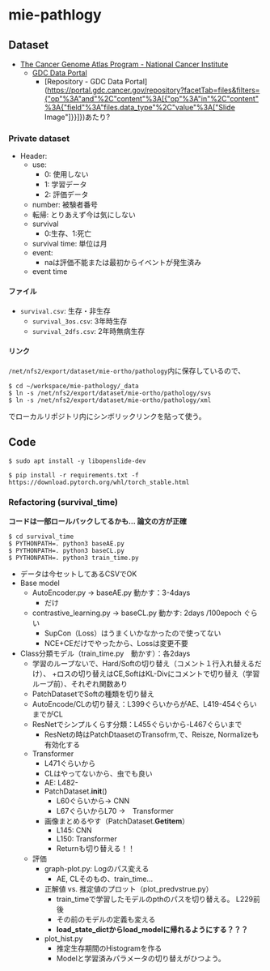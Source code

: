 # mie-pathlogy

## Dataset
- [The Cancer Genome Atlas Program - National Cancer Institute](https://www.cancer.gov/about-nci/organization/ccg/research/structural-genomics/tcga)
    - [GDC Data Portal](https://gdc.cancer.gov/access-data/gdc-data-portal)
        - [Repository - GDC Data Portal](https://portal.gdc.cancer.gov/repository?facetTab=files&filters={"op"%3A"and"%2C"content"%3A[{"op"%3A"in"%2C"content"%3A{"field"%3A"files.data_type"%2C"value"%3A["Slide Image"]}}]})あたり?

### Private dataset
- Header:
    - use:
        - 0: 使用しない
        - 1: 学習データ
        - 2: 評価データ
    - number: 被験者番号
    - 転帰: とりあえず今は気にしない
    - survival
        - 0:生存、1:死亡
    - survival time: 単位は月
    - event:
        - naは評価不能または最初からイベントが発生済み
    - event time

#### ファイル
- `survival.csv`: 生存・非生存
    - `survival_3os.csv`: 3年時生存
    - `survival_2dfs.csv`: 2年時無病生存


#### リンク
`/net/nfs2/export/dataset/mie-ortho/pathology`内に保存しているので、
```shell-session
$ cd ~/workspace/mie-pathology/_data
$ ln -s /net/nfs2/export/dataset/mie-ortho/pathology/svs
$ ln -s /net/nfs2/export/dataset/mie-ortho/pathology/xml
```
でローカルリポジトリ内にシンボリックリンクを貼って使う。

## Code

```shell-session
$ sudo apt install -y libopenslide-dev
```

```shell-session
$ pip install -r requirements.txt -f https://download.pytorch.org/whl/torch_stable.html
```

### Refactoring (survival_time)
**コードは一部ロールバックしてるかも… 論文の方が正確**

```shell
$ cd survival_time
$ PYTHONPATH=. python3 baseAE.py
$ PYTHONPATH=. python3 baseCL.py
$ PYTHONPATH=. python3 train_time.py
```

- データは今セットしてあるCSVでOK
- Base model
    - AutoEncoder.py -> baseAE.py 動かす：3-4days
        - だけ
    - contrastive_learning.py -> baseCL.py 動かす:  2days /100epoch ぐらい
        - SupCon（Loss）はうまくいかなかったので使ってない
        - NCE+CEだけでやったから、Lossは変更不要
- Class分類モデル（train_time.py　動かす）：各2days
    - 学習のループないで、Hard/Softの切り替え（コメント１行入れ替えるだけ）、
    +ロスの切り替えはCE,SoftはKL-Divにコメントで切り替え（学習ループ前）、それぞれ関数あり
    - PatchDatasetでSoftの種類を切り替え
    - AutoEncode/CLの切り替え：L399ぐらいからがAE、L419-454ぐらいまでがCL
    - ResNetでシンプルくらす分類：L455ぐらいから-L467ぐらいまで
        - ResNetの時はPatchDtaasetのTransofrm,で、Reisze, Normalizeも有効化する
    - Transformer
        - L471ぐらいから
        - CLはやってないから、虫でも良い
        - AE: L482-
        - PatchDataset.__init__()
            - L60ぐらいから→ CNN
            - L67ぐらいからL70 →　Transformer
        - 画像まとめるやす（PatchDataset.__Getitem__）
            - L145: CNN
            - L150: Transformer
            - Returnも切り替える！！
    - 評価
        - graph-plot.py: Logのパス変える
            - AE, CLそのもの、train_time…
        - 正解値 vs. 推定値のプロット（plot_predvstrue.py）
            - train_timeで学習したモデルのpthのパスを切り替える。 L229前後
            - その前のモデルの定義も変える
            - **load_state_dictからload_modelに帰れるようにする？？？**
        - plot_hist.py
            - 推定生存期間のHistogramを作る
            - Modelと学習済みパラメータの切り替えがひつよう。